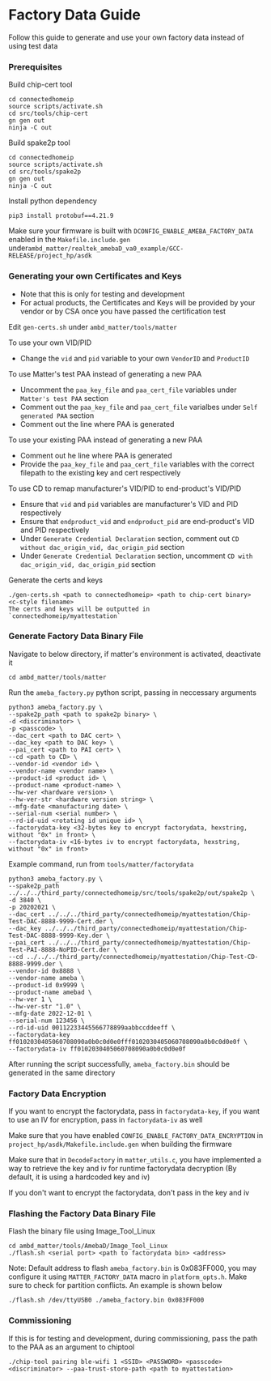 # Factory Data Guide

Follow this guide to generate and use your own factory data instead of using test data

### Prerequisites

Build chip-cert tool

    cd connectedhomeip
    source scripts/activate.sh
    cd src/tools/chip-cert
    gn gen out
    ninja -C out

Build spake2p tool

    cd connectedhomeip
    source scripts/activate.sh
    cd src/tools/spake2p
    gn gen out
    ninja -C out
    
Install python dependency

    pip3 install protobuf==4.21.9

Make sure your firmware is built with `DCONFIG_ENABLE_AMEBA_FACTORY_DATA` enabled in the `Makefile.include.gen` under`ambd_matter/realtek_amebaD_va0_example/GCC-RELEASE/project_hp/asdk`

### Generating your own Certificates and Keys

- Note that this is only for testing and development
- For actual products, the Certificates and Keys will be provided by your vendor or by CSA once you have passed the certification test

Edit `gen-certs.sh` under `ambd_matter/tools/matter`

To use your own VID/PID
- Change the `vid` and `pid` variable to your own `VendorID` and `ProductID` 

To use Matter's test PAA instead of generating a new PAA 
- Uncomment the `paa_key_file` and `paa_cert_file` variables under `Matter's test PAA` section
- Comment out the `paa_key_file` and `paa_cert_file` varialbes under `Self generated PAA` section
- Comment out the line where PAA is generated

To use your existing PAA instead of generating a new PAA
- Comment out he line where PAA is generated
- Provide the `paa_key_file` and `paa_cert_file` variables with the correct filepath to the existing key and cert respectively

To use CD to remap manufacturer's VID/PID to end-product's VID/PID
- Ensure that `vid` and `pid` variables are manufacturer's VID and PID respectively
- Ensure that `endproduct_vid` and `endproduct_pid` are end-product's VID and PID respectively
- Under `Generate Credential Declaration` section, comment out `CD without dac_origin_vid, dac_origin_pid` section
- Under `Generate Credential Declaration` section, uncomment `CD with dac_origin_vid, dac_origin_pid` section

Generate the certs and keys
    
    ./gen-certs.sh <path to connectedhomeip> <path to chip-cert binary> <c-style filename>
    The certs and keys will be outputted in `connectedhomeip/myattestation`
    
### Generate Factory Data Binary File 

Navigate to below directory, if matter's environment is activated, deactivate it

    cd ambd_matter/tools/matter
    
Run the `ameba_factory.py` python script, passing in neccessary arguments

    python3 ameba_factory.py \
    --spake2p_path <path to spake2p binary> \
    -d <discriminator> \
    -p <passcode> \
    --dac_cert <path to DAC cert> \
    --dac_key <path to DAC key> \
    --pai_cert <path to PAI cert> \
    --cd <path to CD> \
    --vendor-id <vendor id> \
    --vendor-name <vendor name> \
    --product-id <product id> \
    --product-name <product-name> \
    --hw-ver <hardware version> \
    --hw-ver-str <hardware version string> \
    --mfg-date <manufacturing date> \
    --serial-num <serial number> \
    --rd-id-uid <rotating id unique id> \
    --factorydata-key <32-bytes key to encrypt factorydata, hexstring, without "0x" in front> \
    --factorydata-iv <16-bytes iv to encrypt factorydata, hexstring, without "0x" in front>
    
Example command, run from `tools/matter/factorydata`

    python3 ameba_factory.py \
    --spake2p_path ../../../third_party/connectedhomeip/src/tools/spake2p/out/spake2p \
    -d 3840 \
    -p 20202021 \
    --dac_cert ../../../third_party/connectedhomeip/myattestation/Chip-Test-DAC-8888-9999-Cert.der \
    --dac_key ../../../third_party/connectedhomeip/myattestation/Chip-Test-DAC-8888-9999-Key.der \
    --pai_cert ../../../third_party/connectedhomeip/myattestation/Chip-Test-PAI-8888-NoPID-Cert.der \
    --cd ../../../third_party/connectedhomeip/myattestation/Chip-Test-CD-8888-9999.der \
    --vendor-id 0x8888 \
    --vendor-name ameba \
    --product-id 0x9999 \
    --product-name amebad \
    --hw-ver 1 \
    --hw-ver-str "1.0" \
    --mfg-date 2022-12-01 \
    --serial-num 123456 \
    --rd-id-uid 00112233445566778899aabbccddeeff \
    --factorydata-key ff0102030405060708090a0b0c0d0e0fff0102030405060708090a0b0c0d0e0f \
    --factorydata-iv ff0102030405060708090a0b0c0d0e0f
    
After running the script successfully, `ameba_factory.bin` should be generated in the same directory

### Factory Data Encryption

If you want to encrypt the factorydata, pass in `factorydata-key`, if you want to use an IV for encryption, pass in `factorydata-iv` as well

Make sure that you have enabled `CONFIG_ENABLE_FACTORY_DATA_ENCRYPTION` in `project_hp/asdk/Makefile.include.gen` when building the firmware

Make sure that in `DecodeFactory` in `matter_utils.c`, you have implemented a way to retrieve the key and iv for runtime factorydata decryption (By default, it is using a hardcoded key and iv)

If you don't want to encrypt the factorydata, don't pass in the key and iv

### Flashing the Factory Data Binary File

Flash the binary file using Image_Tool_Linux

    cd ambd_matter/tools/AmebaD/Image_Tool_Linux
    ./flash.sh <serial port> <path to factorydata bin> <address>
    
Note: Default address to flash `ameba_factory.bin` is 0x083FF000, you may configure it using `MATTER_FACTORY_DATA` macro in `platform_opts.h`. Make sure to check for partition conflicts.
An example is shown below

    ./flash.sh /dev/ttyUSB0 ./ameba_factory.bin 0x083FF000

### Commissioning

If this is for testing and development, during commissioning, pass the path to the PAA as an argument to chiptool

    ./chip-tool pairing ble-wifi 1 <SSID> <PASSWORD> <passcode> <discriminator> --paa-trust-store-path <path to myattestation>
